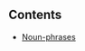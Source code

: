 ## Contents
- [Noun-phrases](https://github.com/S-ROLL/notebook.language/blob/main/BASIC%20IELTS_29/data/Writing/noun_phrases.md)